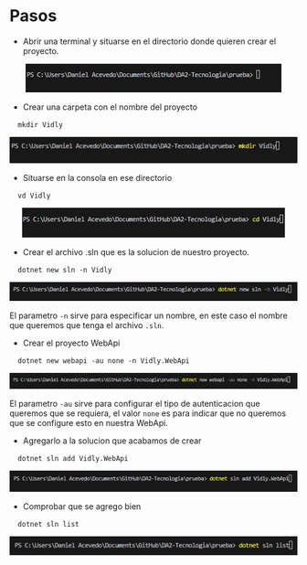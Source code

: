 # Pasos

- Abrir una terminal y situarse en el directorio donde quieren crear el proyecto.

<p align="center">
  <img src="images/image-5.png"/>
</p>

- Crear una carpeta con el nombre del proyecto

```
  mkdir Vidly
```

<p align="center">
  <img src="images/image-6.png"/>
</p>

- Situarse en la consola en ese directorio

```
  vd Vidly
```

<p align="center">
  <img src="images/image-7.png"/>
</p>

- Crear el archivo .sln que es la solucion de nuestro proyecto.

```
  dotnet new sln -n Vidly
```

  <p align="center">
  <img src="images/image-8.png"/>
</p>

El parametro `-n` sirve para especificar un nombre, en este caso el nombre que queremos que tenga el archivo `.sln`.

- Crear el proyecto WebApi

```
  dotnet new webapi -au none -n Vidly.WebApi
```

  <p align="center">
  <img src="images/image-9.png"/>
</p>

El parametro `-au` sirve para configurar el tipo de autenticacion que queremos que se requiera, el valor `none` es para indicar que no queremos que se configure esto en nuestra WebApi.

- Agregarlo a la solucion que acabamos de crear

```
  dotnet sln add Vidly.WebApi
```

  <p align="center">
  <img src="images/image-10.png"/>
</p>

- Comprobar que se agrego bien

```
  dotnet sln list
```

  <p align="center">
  <img src="images/image-11.png"/>
</p>
